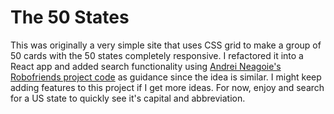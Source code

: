 # The 50 States
This was originally a very simple site that uses CSS grid to make a group of 50 cards with the 50 states completely
responsive. I refactored it into a React app and added search functionality using [Andrei Neagoie's Robofriends project code](https://github.com/aneagoie/robofriends) 
as guidance since the idea is similar. I might keep adding features to this project if I get more
ideas. For now, enjoy and search for a US state to quickly see it's capital and abbreviation.
